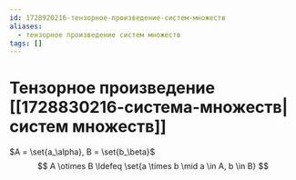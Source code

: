 ```yaml
---
id: 1728920216-тензорное-произведение-систем-множеств
aliases:
  - тензорное произведение систем множеств
tags: []
---
```


# Тензорное произведение [[1728830216-система-множеств|систем множеств]]
$A = \set{a_\alpha}, B = \set{b_\beta}$
$$
A \otimes B \ldefeq \set{a \times b \mid a \in A, b \in B}
$$
